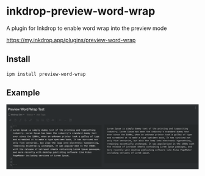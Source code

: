 # inkdrop-preview-word-wrap
 A plugin for Inkdrop to enable word wrap into the preview mode

https://my.inkdrop.app/plugins/preview-word-wrap

 ## Install
```
ipm install preview-word-wrap
```

## Example

![Example](https://github.com/jsanzdev/inkdrop-preview-word-wrap/raw/main/docs/images/preview-word-wrap-example.png)
